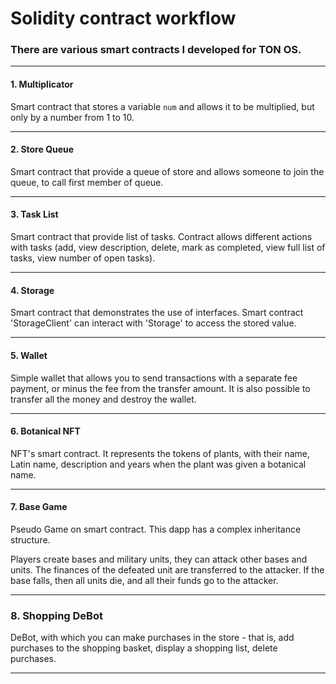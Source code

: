 # Solidity contract workflow
### There are various smart contracts I developed for TON OS.

------------
#### 1. Multiplicator
Smart contract that stores a variable `num` and allows it to be multiplied, but only by a number from 1 to 10.

------------
#### 2. Store Queue

Smart contract that provide a queue of store and allows someone to join the queue, to call first member of queue.

------------
#### 3. Task List

Smart contract that provide list of tasks. Contract allows different actions with tasks (add, view description, delete, mark as completed, view full list of tasks, view number of open tasks).

------------
#### 4. Storage

Smart contract that demonstrates the use of interfaces. Smart contract 'StorageClient' can interact with 'Storage' to access the stored value.

------------
#### 5. Wallet

Simple wallet that allows you to send transactions with a separate fee payment, or minus the fee from the transfer amount. It is also possible to transfer all the money and destroy the wallet.

------------
#### 6. Botanical NFT

NFT's smart contract. It represents the tokens of plants, with their name, Latin name, description and years when the plant was given a botanical name.

------------
#### 7. Base Game

Pseudo Game on smart contract. This dapp has a complex inheritance structure.

Players create bases and military units, they can attack other bases and units. The finances of the defeated unit are transferred to the attacker. If the base falls, then all units die, and all their funds go to the attacker.

------------
### 8. Shopping DeBot

DeBot, with which you can make purchases in the store - that is, add purchases to the shopping basket, display a shopping list, delete purchases.

------------
